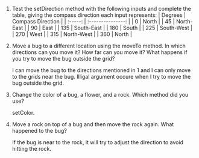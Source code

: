 1. Test the setDirection method with the following inputs and complete the table, giving the compass direction each input represents:
    | Degrees | Compass Direction |
    | :-----: | :---------------: |
    | 0       | North             |
    | 45      | North-East        |
    | 90      | East              |
    | 135     | South-East        |
    | 180     | South             |
    | 225     | South-West        |
    | 270     | West              |
    | 315     | North-West        |
    | 360     | North             |
2. Move a bug to a different location using the moveTo method. In which directions can you move it? How far can you move it? What happens if you try to move the bug outside the grid?
    
    I can move the bug to the directions mentioned in 1 and I can only move to the grids near the bug. Illigal argument occure when I try to move the bug outside the grid.
3. Change the color of a bug, a flower, and a rock. Which method did you use?
   
   setColor.
4. Move a rock on top of a bug and then move the rock again. What happened to the bug?
   
   If the bug is near to the rock, it will try to adjust the direction to avoid hitting the rock.